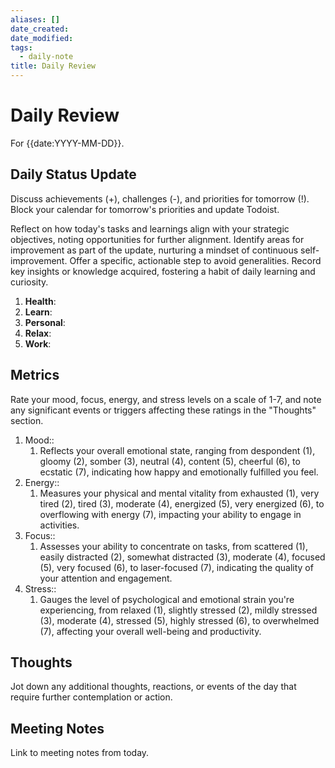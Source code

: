 ```yaml
---
aliases: []
date_created: 
date_modified: 
tags:
  - daily-note
title: Daily Review
---
```


# Daily Review

For {{date:YYYY-MM-DD}}.

## Daily Status Update

Discuss achievements (+), challenges (-), and priorities for tomorrow (!). Block your calendar for tomorrow's priorities and update Todoist.

Reflect on how today's tasks and learnings align with your strategic objectives, noting opportunities for further alignment. Identify areas for improvement as part of the update, nurturing a mindset of continuous self-improvement. Offer a specific, actionable step to avoid generalities. Record key insights or knowledge acquired, fostering a habit of daily learning and curiosity.

1. **Health**:
2. **Learn**:
3. **Personal**:
4. **Relax**:
5. **Work**:

## Metrics

Rate your mood, focus, energy, and stress levels on a scale of 1-7, and note any significant events or triggers affecting these ratings in the "Thoughts" section.

1. Mood::
	1. Reflects your overall emotional state, ranging from despondent (1), gloomy (2), somber (3), neutral (4), content (5), cheerful (6), to ecstatic (7), indicating how happy and emotionally fulfilled you feel.
2. Energy::
	1. Measures your physical and mental vitality from exhausted (1), very tired (2), tired (3), moderate (4), energized (5), very energized (6), to overflowing with energy (7), impacting your ability to engage in activities.
3. Focus::
	1. Assesses your ability to concentrate on tasks, from scattered (1), easily distracted (2), somewhat distracted (3), moderate (4), focused (5), very focused (6), to laser-focused (7), indicating the quality of your attention and engagement.
4. Stress::
	1. Gauges the level of psychological and emotional strain you're experiencing, from relaxed (1), slightly stressed (2), mildly stressed (3), moderate (4), stressed (5), highly stressed (6), to overwhelmed (7), affecting your overall well-being and productivity.

## Thoughts

Jot down any additional thoughts, reactions, or events of the day that require further contemplation or action.

## Meeting Notes

Link to meeting notes from today.
